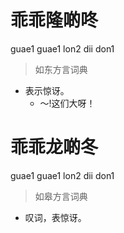 # 乖乖隆啲咚
guae1 guae1 lon2 dii don1
> 如东方言词典
- 表示惊讶。
  - ～!这们大呀！

# 乖乖龙啲冬
guae1 guae1 lon2 dii don1
> 如皋方言词典
- 叹词，表惊讶。
